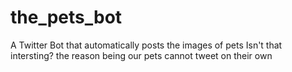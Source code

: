 # the_pets_bot
A Twitter Bot that automatically posts the images of pets
Isn't that intersting? the reason being our pets cannot tweet on their own
